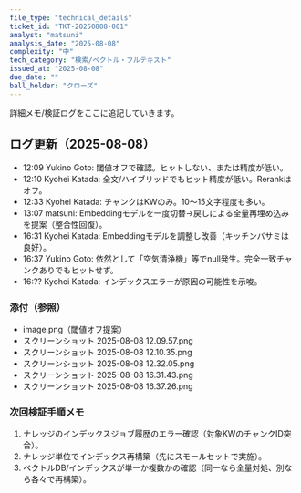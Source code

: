 ```yaml
---
file_type: "technical_details"
ticket_id: "TKT-20250808-001"
analyst: "matsuni"
analysis_date: "2025-08-08"
complexity: "中"
tech_category: "検索/ベクトル・フルテキスト"
issued_at: "2025-08-08"
due_date: ""
ball_holder: "クローズ"
---
```


詳細メモ/検証ログをここに追記していきます。

## ログ更新（2025-08-08）

- 12:09 Yukino Goto: 閾値オフで確認。ヒットしない、または精度が低い。
- 12:10 Kyohei Katada: 全文/ハイブリッドでもヒット精度が低い。Rerankはオフ。
- 12:33 Kyohei Katada: チャンクはKWのみ。10〜15文字程度も多い。
- 13:07 matsuni: Embeddingモデルを一度切替→戻しによる全量再埋め込みを提案（整合性回復）。
- 16:31 Kyohei Katada: Embeddingモデルを調整し改善（キッチンバサミは良好）。
- 16:37 Yukino Goto: 依然として「空気清浄機」等でnull発生。完全一致チャンクありでもヒットせず。
- 16:?? Kyohei Katada: インデックスエラーが原因の可能性を示唆。

### 添付（参照）
- image.png（閾値オフ提案）
- スクリーンショット 2025-08-08 12.09.57.png
- スクリーンショット 2025-08-08 12.10.35.png
- スクリーンショット 2025-08-08 12.32.05.png
- スクリーンショット 2025-08-08 16.31.43.png
- スクリーンショット 2025-08-08 16.37.26.png

### 次回検証手順メモ
1) ナレッジのインデックスジョブ履歴のエラー確認（対象KWのチャンクID突合）。
2) ナレッジ単位でインデックス再構築（先にスモールセットで実施）。
3) ベクトルDB/インデックスが単一か複数かの確認（同一なら全量対処、別なら各々で再構築）。
